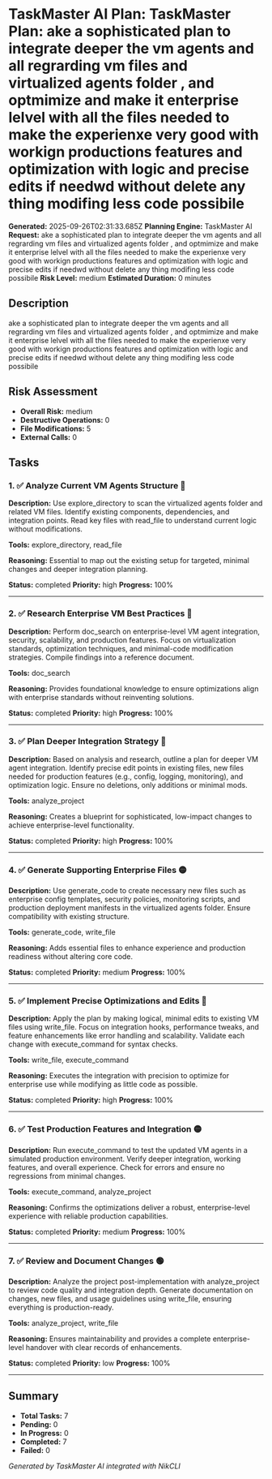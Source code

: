 # TaskMaster AI Plan: TaskMaster Plan: ake a sophisticated plan to integrate deeper the vm agents and all regrarding vm files and virtualized agents folder , and optmimize and make it enterprise lelvel with all the files needed to make the experienxe very good with workign productions features and optimization with logic and precise edits if needwd without delete any thing modifing less code possibile

**Generated:** 2025-09-26T02:31:33.685Z
**Planning Engine:** TaskMaster AI
**Request:** ake a sophisticated plan to integrate deeper the vm agents and all regrarding vm files and virtualized agents folder , and optmimize and make it enterprise lelvel with all the files needed to make the experienxe very good with workign productions features and optimization with logic and precise edits if needwd without delete any thing modifing less code possibile
**Risk Level:** medium
**Estimated Duration:** 0 minutes

## Description

ake a sophisticated plan to integrate deeper the vm agents and all regrarding vm files and virtualized agents folder , and optmimize and make it enterprise lelvel with all the files needed to make the experienxe very good with workign productions features and optimization with logic and precise edits if needwd without delete any thing modifing less code possibile

## Risk Assessment

- **Overall Risk:** medium
- **Destructive Operations:** 0
- **File Modifications:** 5
- **External Calls:** 0

## Tasks

### 1. ✅ Analyze Current VM Agents Structure 🔴

**Description:** Use explore_directory to scan the virtualized agents folder and related VM files. Identify existing components, dependencies, and integration points. Read key files with read_file to understand current logic without modifications.

**Tools:** explore_directory, read_file

**Reasoning:** Essential to map out the existing setup for targeted, minimal changes and deeper integration planning.

**Status:** completed
**Priority:** high
**Progress:** 100%

---

### 2. ✅ Research Enterprise VM Best Practices 🔴

**Description:** Perform doc_search on enterprise-level VM agent integration, security, scalability, and production features. Focus on virtualization standards, optimization techniques, and minimal-code modification strategies. Compile findings into a reference document.

**Tools:** doc_search

**Reasoning:** Provides foundational knowledge to ensure optimizations align with enterprise standards without reinventing solutions.

**Status:** completed
**Priority:** high
**Progress:** 100%

---

### 3. ✅ Plan Deeper Integration Strategy 🔴

**Description:** Based on analysis and research, outline a plan for deeper VM agent integration. Identify precise edit points in existing files, new files needed for production features (e.g., config, logging, monitoring), and optimization logic. Ensure no deletions, only additions or minimal mods.

**Tools:** analyze_project

**Reasoning:** Creates a blueprint for sophisticated, low-impact changes to achieve enterprise-level functionality.

**Status:** completed
**Priority:** high
**Progress:** 100%

---

### 4. ✅ Generate Supporting Enterprise Files 🟡

**Description:** Use generate_code to create necessary new files such as enterprise config templates, security policies, monitoring scripts, and production deployment manifests in the virtualized agents folder. Ensure compatibility with existing structure.

**Tools:** generate_code, write_file

**Reasoning:** Adds essential files to enhance experience and production readiness without altering core code.

**Status:** completed
**Priority:** medium
**Progress:** 100%

---

### 5. ✅ Implement Precise Optimizations and Edits 🔴

**Description:** Apply the plan by making logical, minimal edits to existing VM files using write_file. Focus on integration hooks, performance tweaks, and feature enhancements like error handling and scalability. Validate each change with execute_command for syntax checks.

**Tools:** write_file, execute_command

**Reasoning:** Executes the integration with precision to optimize for enterprise use while modifying as little code as possible.

**Status:** completed
**Priority:** high
**Progress:** 100%

---

### 6. ✅ Test Production Features and Integration 🟡

**Description:** Run execute_command to test the updated VM agents in a simulated production environment. Verify deeper integration, working features, and overall experience. Check for errors and ensure no regressions from minimal changes.

**Tools:** execute_command, analyze_project

**Reasoning:** Confirms the optimizations deliver a robust, enterprise-level experience with reliable production capabilities.

**Status:** completed
**Priority:** medium
**Progress:** 100%

---

### 7. ✅ Review and Document Changes 🟢

**Description:** Analyze the project post-implementation with analyze_project to review code quality and integration depth. Generate documentation on changes, new files, and usage guidelines using write_file, ensuring everything is production-ready.

**Tools:** analyze_project, write_file

**Reasoning:** Ensures maintainability and provides a complete enterprise-level handover with clear records of enhancements.

**Status:** completed
**Priority:** low
**Progress:** 100%

---

## Summary

- **Total Tasks:** 7
- **Pending:** 0
- **In Progress:** 0
- **Completed:** 7
- **Failed:** 0

*Generated by TaskMaster AI integrated with NikCLI*
